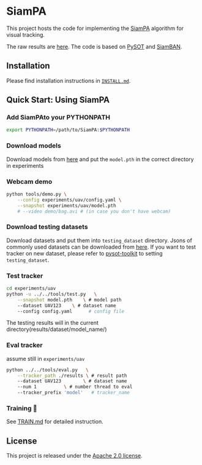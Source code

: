 # SiamPA

This project hosts the code for implementing the [SiamPA](https://www.worldscientific.com/doi/10.1142/S0219691323500054) algorithm for visual tracking. 

The raw results are [here](https://drive.google.com/file/d/1p0IbQUmGSpd1Mx_m-rphZq4jYK8wwIXu/view?usp=share_link). The code is based on [PySOT](https://github.com/STVIR/pysot) and [SiamBAN](https://github.com/hqucv/siamban).



## Installation

Please find installation instructions in [`INSTALL.md`](INSTALL.md).

## Quick Start: Using SiamPA

### Add SiamPAto your PYTHONPATH

```bash
export PYTHONPATH=/path/to/SiamPA:$PYTHONPATH
```

### Download models

Download models from [here]() and put the `model.pth` in the correct directory in experiments

### Webcam demo

```bash
python tools/demo.py \
    --config experiments/uav/config.yaml \
    --snapshot experiments/uav/model.pth
    # --video demo/bag.avi # (in case you don't have webcam)
```

### Download testing datasets

Download datasets and put them into `testing_dataset` directory. Jsons of commonly used datasets can be downloaded from [here](https://github.com/Giveupfree/SOTDrawRect/tree/main/SOT_eval). If you want to test tracker on new dataset, please refer to [pysot-toolkit](https://github.com/StrangerZhang/pysot-toolkit) to setting `testing_dataset`. 

### Test tracker

```bash
cd experiments/uav
python -u ../../tools/test.py 	\
	--snapshot model.pth 	\ # model path
	--dataset UAV123 	\ # dataset name
	--config config.yaml	  # config file
```

The testing results will in the current directory(results/dataset/model_name/)

### Eval tracker

assume still in `experiments/uav`

``` bash
python ../../tools/eval.py 	 \
	--tracker_path ./results \ # result path
	--dataset UAV123        \ # dataset name
	--num 1 		 \ # number thread to eval
	--tracker_prefix 'model'   # tracker_name
```

###  Training :wrench:

See [TRAIN.md](TRAIN.md) for detailed instruction.

## License

This project is released under the [Apache 2.0 license](LICENSE). 
